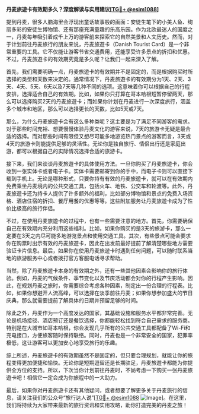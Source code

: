 **丹麦旅遊卡有效期多久？深度解读与实用建议[[TG💪+ @esim1088](https://t.me/s/esim1088)]**

提到丹麦，很多人脑海里会浮现出童话故事般的画面：安徒生笔下的小美人鱼、绚丽多彩的安徒生博物馆、还有那座充满童趣的乐高乐园。作为北欧最迷人的国度之一，丹麦每年吸引着成千上万的游客前来探索它的自然美景和人文历史。然而，对于计划前往丹麦旅行的朋友来说，丹麦旅遊卡（Danish Tourist Card）是一个非常重要的工具。它不仅能让游客节省交通费用，还能享受许多景点的折扣和优惠。不过，丹麦旅遊卡的有效期究竟是多久呢？让我们一起来深入了解。

首先，我们需要明确一点，丹麦旅遊卡的有效期并不是固定的，而是根据购买时所选择的类型和天数来决定的。通常情况下，丹麦旅遊卡的有效期分为1天、2天、3天、4天、5天、6天以及7天等几种不同的选项。这意味着你可以根据自己的行程安排，选择适合自己的有效期。比如，如果你只打算在哥本哈根短暂停留两天，那么可以选择购买2天的丹麦旅遊卡；而如果你计划在丹麦进行一次深度旅行，涵盖多个城市和地区，那么可以选择更长的天数，比如5天或7天。

那么，为什么丹麦旅遊卡会有这么多种类呢？这主要是为了满足不同游客的需求。对于那些时间充裕、想要慢慢体验丹麦文化的游客来说，7天的旅游卡无疑是最合适的选择。而对那些时间有限但又想尽可能多地游览热门景点的游客而言，3天或4天的旅游卡则能提供足够的灵活性。无论你是独自旅行、情侣出行还是家庭出游，都可以根据自己的实际情况选择合适的旅游卡。

接下来，我们来谈谈丹麦旅遊卡的具体使用方法。一旦你购买了丹麦旅遊卡，你会收到一张实体卡或者电子卡。实体卡需要邮寄到你的手中，而电子卡则可以直接下载到手机上。无论是哪种形式，只要你持有有效的丹麦旅遊卡，就可以在有效期内免费乘坐丹麦境内的公共交通工具，包括火车、地铁、公交车和轮渡等。此外，丹麦旅遊卡还为持卡人提供了许多额外的福利，比如部分博物馆和景点的免费入场资格、酒店住宿的折扣、餐厅用餐的优惠等等。这些附加服务让丹麦旅遊卡成为了性价比极高的旅行伴侣。

不过，在使用丹麦旅遊卡的过程中，也有一些需要注意的地方。首先，你需要确保自己在有效期内充分利用这些福利。比如，如果你购买的是3天的旅游卡，那么一定要在3天之内尽可能多地游览景点和使用交通工具。其次，有些景点可能会要求你在购票时出示有效的丹麦旅遊卡，因此在出发前最好提前了解清楚哪些地方需要验证卡片信息。最后，如果你在使用丹麦旅遊卡时遇到任何问题，可以随时联系当地的旅游服务中心或者拨打官方客服电话寻求帮助。

当然，除了丹麦旅遊卡本身的有效期之外，还有一些其他因素会影响你的旅行体验。例如，丹麦的气候条件、季节变化以及节庆活动都会对你的行程产生影响。因此，在规划丹麦之旅时，你需要综合考虑各种因素，制定出一份合理的行程表。比如，如果你想避开人流高峰，可以选择在淡季前往丹麦；如果你想参加盛大的节日庆典，那么就需要提前了解具体的日期并预留足够的时间。

除此之外，丹麦作为一个高度发达的国家，其基础设施和服务水平都非常完善。无论是机场接驳、酒店预订还是餐饮选择，你都能轻松找到符合自己需求的服务商。特别是在大城市如哥本哈根，你会发现几乎所有的公共交通工具都配备了Wi-Fi和充电接口，方便旅客随时保持联络。同时，丹麦也是一个非常安全的国家，犯罪率极低，这让游客可以更加安心地享受旅行的乐趣。

综上所述，丹麦旅遊卡的有效期虽然不是固定的，但只要合理规划，就能让你的旅程变得更加便捷和愉快。无论你是短期逗留还是长期驻足，丹麦旅遊卡都能为你提供全方位的支持。所以，下次当你计划前往丹麦时，不妨考虑一下购买一张丹麦旅遊卡吧！相信它一定会成为你旅程中的一大助力。

最后，如果你对丹麦旅遊卡还有其他疑问，或者想要了解更多关于丹麦旅行的信息，请关注我们的公众号“旅行达人说”[[TG💪+ @esim1088](https://t.me/s/esim1088) ![Image](https://i.postimg.cc/4NQfJmqS/Snipaste-2025-05-13-00-14-12.png)]。在这里，我们将持续为大家带来最新的旅行资讯和实用攻略，助你打造完美的丹麦之旅！